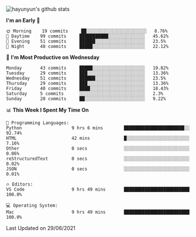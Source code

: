 
![hayunyun's github stats](https://github-readme-stats.vercel.app/api?username=hayunyun&show_icons=true)


<!--START_SECTION:waka-->
**I'm an Early 🐤** 

```text
🌞 Morning    19 commits     ██░░░░░░░░░░░░░░░░░░░░░░░   8.76% 
🌆 Daytime    99 commits     ███████████░░░░░░░░░░░░░░   45.62% 
🌃 Evening    51 commits     ██████░░░░░░░░░░░░░░░░░░░   23.5% 
🌙 Night      48 commits     █████░░░░░░░░░░░░░░░░░░░░   22.12%

```
📅 **I'm Most Productive on Wednesday** 

```text
Monday       43 commits     █████░░░░░░░░░░░░░░░░░░░░   19.82% 
Tuesday      29 commits     ███░░░░░░░░░░░░░░░░░░░░░░   13.36% 
Wednesday    51 commits     ██████░░░░░░░░░░░░░░░░░░░   23.5% 
Thursday     29 commits     ███░░░░░░░░░░░░░░░░░░░░░░   13.36% 
Friday       40 commits     ████░░░░░░░░░░░░░░░░░░░░░   18.43% 
Saturday     5 commits      ░░░░░░░░░░░░░░░░░░░░░░░░░   2.3% 
Sunday       20 commits     ██░░░░░░░░░░░░░░░░░░░░░░░   9.22%

```


📊 **This Week I Spent My Time On** 

```text
💬 Programming Languages: 
Python                   9 hrs 6 mins        ███████████████████████░░   92.74% 
HTML                     42 mins             █░░░░░░░░░░░░░░░░░░░░░░░░   7.16% 
Other                    0 secs              ░░░░░░░░░░░░░░░░░░░░░░░░░   0.06% 
reStructuredText         0 secs              ░░░░░░░░░░░░░░░░░░░░░░░░░   0.02% 
JSON                     0 secs              ░░░░░░░░░░░░░░░░░░░░░░░░░   0.01%

🔥 Editors: 
VS Code                  9 hrs 49 mins       █████████████████████████   100.0%

💻 Operating System: 
Mac                      9 hrs 49 mins       █████████████████████████   100.0%

```


 Last Updated on 29/06/2021
<!--END_SECTION:waka-->

<!--
**hayunyun/hayunyun** is a ✨ _special_ ✨ repository because its `README.md` (this file) appears on your GitHub profile.

Here are some ideas to get you started:

- 🔭 I’m currently working on ...
- 🌱 I’m currently learning ...
- 👯 I’m looking to collaborate on ...
- 🤔 I’m looking for help with ...
- 💬 Ask me about ...
- 📫 How to reach me: ...
- 😄 Pronouns: ...
- ⚡ Fun fact: ...
-->
